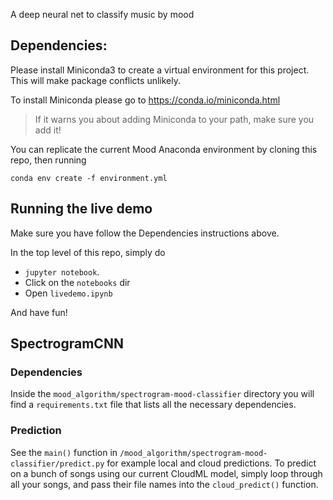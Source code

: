 A deep neural net to classify music by mood

## Dependencies:
Please install Miniconda3 to create a virtual environment for this project. This will make package conflicts unlikely.

To install Miniconda please go to https://conda.io/miniconda.html

> If it warns you about adding Miniconda to your path, make sure you add it!

You can replicate the current Mood Anaconda environment by cloning this repo, then running

```
conda env create -f environment.yml
```

## Running the live demo
Make sure you have follow the Dependencies instructions above.

In the top level of this repo, simply do
* `jupyter notebook`.
* Click on the `notebooks` dir
* Open `livedemo.ipynb`

And have fun!

## SpectrogramCNN

### Dependencies
Inside the `mood_algorithm/spectrogram-mood-classifier` directory you will find a `requirements.txt` file that lists all the necessary dependencies.

### Prediction
See the `main()` function in `/mood_algorithm/spectrogram-mood-classifier/predict.py` for example local and cloud predictions.
To predict on a bunch of songs using our current CloudML model, simply loop through all your songs, and pass their file names into the `cloud_predict()` function.

